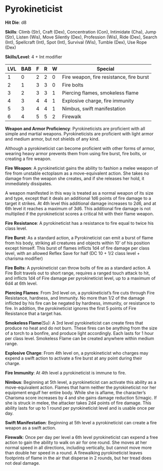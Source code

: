 # Pyrokineticist

**Hit Die**: d8

**Skills**: Climb (Str), Craft (Dex), Concentration (Con), Intimidate (Cha), Jump (Str), Listen (Wis), Move Silently (Dex), Profession (Wis), Ride (Dex), Search (Int), Spellcraft (Int), Spot (Int), Survival (Wis), Tumble (Dex), Use Rope (Dex)

**Skills/Level**: 4 + Int modifier

LVL | BAB | F | R | W | Special 
--- | --- | - | - | - | ------- 
1   | 0   | 2 | 2 | 0 | Fire weapon, fire resistance, fire burst
2   | 1   | 3 | 3 | 0 | Fire bolts
3   | 2   | 3 | 3 | 1 | Piercing flames, smokeless flame
4   | 3   | 4 | 4 | 1 | Explosive charge, fire immunity
5   | 3   | 4 | 4 | 1 | Nimbus, swift manifestation
6   | 4   | 5 | 5 | 2 | Firewalk

**Weapon and Armor Proficiency**: Pyrokineticists are proficient with all simple and martial weapons. Pyrokineticists are proficient with light armor and medium armor, but not shields of any kind.

Although a pyrokineticist can become proficient with other forms of armor, wearing heavy armor prevents them from using fire burst, fire bolts, or creating a fire weapon.

**Fire Weapon**: A pyrokineticist gains the ability to fashion a melee weapon of fire from unstable ectoplasm as a move-equivalent action. She takes no damage from the weapon she creates, and if she releases her hold, it immediately dissipates. 

A weapon manifested in this way is treated as a normal weapon of its size and type, except that it deals an additional 1d6 points of fire damage to a target it strikes. At 4th level this additional damage increases to 2d6, and at 6th level it reaches a maximum of 3d6. This additional fire damage is not multiplied if the pyrokineticist scores a critical hit with their flame weapon.

**Fire Resistance**: A pyrokineticist has a resistance to fire equal to twice his class level.

**Fire Burst**: As a standard action, a Pyrokineticist can emit a burst of flame from his body, striking all creatures and objects within 10’ of his position except himself. This burst of flames inflicts 1d4 of fire damage per class level, with an allowed Reflex Save for half (DC 10 + 1/2 class level + charisma modifier)

**Fire Bolts**: A pyrokineticist can throw bolts of fire as a standard action. A Fire Bolt travels out to short range, requires a ranged touch attack to hit, and inflicts 1d4 of Fire damage per pyrokineticist level, up to a maximum of 6d4 at 6th level.

**Piercing Flames**: From 3rd level on, a pyrokineticist’s fire cuts through Fire Resistance, hardness, and Immunity. No more than 1/2 of the damage inflicted by his fire can be negated by hardness, immunity, or resistance to fire. In addition, the pyrokineticist ignores the first 5 points of Fire Resistance that a target has.

**Smokeless Flame**(Su): A 3rd level pyrokineticist can create fires that produce no heat and do not burn. These fires can be anything from the size of a torch to a bonfire, and produce light accordingly. Each lasts for 1 hour per class level. Smokeless Flame can be created anywhere within medium range.

**Explosive Charge**: From 4th level on, a pyrokineticist who charges may expend a swift action to activate a fire burst at any point during their charge.

**Fire Immunity**: At 4th level a pyrokineticist is immune to fire.

**Nimbus**: Beginning at 5th level, a pyrokineticist can activate this ability as a move-equivalent action. Flames that harm neither the pyrokineticist nor her equipment engulf her entire body. While she is aflame, the character’s Charisma score increases by 4 and she gains damage reduction 5/magic. If she is struck in melee, the attacker takes 2d4 points of fire damage. This ability lasts for up to 1 round per pyrokineticist level and is usable once per day.

**Swift Manifestation**: Beginning at 5th level a pyrokineticist can create a fire weapon as a swift action.

**Firewalk**: Once per day per level a 6th level pyrokineticist can expend a free action to gain the ability to walk on air for one round. She moves at her normal speed in all directions, including vertically, but cannot move more than double her speed in a round. A firewalking pyrokineticist leaves footprints of flame in the air that disperse in 2 rounds, but her tread does not deal damage.